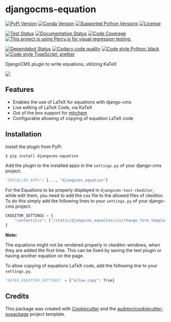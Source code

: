 # djangocms-equation

[![PyPi Version](https://img.shields.io/pypi/v/djangocms-equation.svg)](https://pypi.org/project/djangocms-equation/)
[![Conda Version](https://img.shields.io/conda/vn/conda-forge/djangocms-equation.svg)](https://anaconda.org/conda-forge/djangocms-equation)
[![Supported Python Versions](https://img.shields.io/pypi/pyversions/djangocms-equation.svg)](https://pypi.org/project/djangocms-equation/)
[![License](https://img.shields.io/badge/License-Apache%202.0-blue.svg)](https://opensource.org/licenses/Apache-2.0)

[![Test Status](https://github.com/s-weigand/djangocms-equation/workflows/Tests/badge.svg)](https://github.com/s-weigand/djangocms-equation/actions)
[![Documentation Status](https://readthedocs.org/projects/djangocms-equation/badge/?version=latest)](https://djangocms-equation.readthedocs.io/en/latest/?badge=latest)
[![Code Coverage](https://codecov.io/gh/s-weigand/djangocms-equation/branch/master/graph/badge.svg)](https://codecov.io/gh/s-weigand/djangocms-equation)
[![This project is using Percy.io for visual regression testing.](https://percy.io/static/images/percy-badge.svg)](https://percy.io/s-weigand/djangocms-equation)

[![Dependabot Status](https://api.dependabot.com/badges/status?host=github&repo=s-weigand/djangocms-equation)](https://dependabot.com)
[![Codacy code quality](https://api.codacy.com/project/badge/Grade/f3c0be01f67b43b082810a0d86a79b4d)](https://www.codacy.com/manual/s.weigand.phy/djangocms-equation?utm_source=github.com&utm_medium=referral&utm_content=s-weigand/djangocms-equation&utm_campaign=Badge_Grade)
[![Code style Python: black](https://img.shields.io/badge/code%20style-black-000000.svg)](https://github.com/psf/black)
[![Code style TypeScript: prettier](https://img.shields.io/badge/code_style-prettier-ff69b4.svg)](https://prettier.io/)

DjangoCMS plugin to write equations, utilizing KaTeX

![](https://github.com/s-weigand/djangocms-equation/blob/master/demo.gif?raw=true)

## Features

- Enables the use of LaTeX for equations with django-cms
- Live editing of LaTeX Code, via KaTeX
- Out of the box support for [mhchem](https://mhchem.github.io/MathJax-mhchem/)
- Configurable allowing of copying of equation LaTeX code

## Installation

Install the plugin from PyPi

```bash
$ pip install djangocms-equation
```

Add the plugin to the installed apps in the `settings.py` of your django-cms
project.

```python
"INSTALLED_APPS": [..., "djangocms_equation"]
```

For the Equations to be properly displayed in `djangocms-text-ckeditor`,
while edit them, you need to add the css file to the allowed files of ckeditor.
To do this simply add the following lines to your
`settings.py` of your django-cms project.

```python
CKEDITOR_SETTINGS = {
    "contentsCss": ["/static/djangocms_equation/css/change_form_template.css"]
}
```

**Note:**

The equations might not be rendered properly in ckeditor-windows, when they
are added the first time. This can be fixed by saving the text plugin or
having another equation on the page.

To allow copying of equations LaTeX code, add the following line to your `settings.py`.

```python
"KATEX_EQUATION_SETTINGS" = {"allow_copy": True}
```

## Credits

This package was created with
[Cookiecutter](https://github.com/cookiecutter/cookiecutter) and the
[audreyr/cookiecutter-pypackage](https://github.com/audreyr/cookiecutter-pypackage)
project template.
